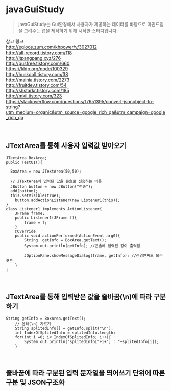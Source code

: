 # javaGuiStudy
> javaGuiStudy는 Gui환경에서 사용자가 제공하는 데이터를 바탕으로 마인드맵을 그려주는 앱을 제작하기 위해 시작한 스터디입니다.

참고 링크 <br/>
http://egloos.zum.com/khpower/v/3027012 <br/>
http://all-record.tistory.com/118 <br/>
http://itpangpang.xyz/276 <br/>
http://gusfree.tistory.com/660 <br/>
https://kldp.org/node/100329 <br/>
http://huskdoll.tistory.com/38 <br/>
http://mainia.tistory.com/2273 <br/>
http://fruitdev.tistory.com/54 <br/>
http://shstarkr.tistory.com/185 <br/>
http://mkil.tistory.com/323 <br/>
https://stackoverflow.com/questions/17651395/convert-jsonobject-to-string?utm_medium=organic&utm_source=google_rich_qa&utm_campaign=google_rich_qa <br/>
<br/><br/>

## JTextArea를 통해 사용자 입력값 받아오기
```
JTextArea BoxArea;
public TestUI(){

  BoxArea = new JTextArea(50,50);
  
  // JTextArea에 입력된 값을 콘솔로 전송하는 버튼
  JButton button = new JButton("전송");
  add(button);
  this.setVisible(true);
	button.addActionListener(new Listener1(this));
}
class Listener1 implements ActionListener{
	JFrame frame;
	public Listener1(JFrame f){
		frame = f;
	}
	@Override
	public void actionPerformed(ActionEvent arg0){
		String  getInfo = BoxArea.getText();
		System.out.println(getInfo); //콘솔에 입력된 값이 출력됨
		
		JOptionPane.showMessageDialog(frame, getInfo); //신경안써도 되는 코드.
	}
}

```
</br>

## JTextArea를 통해 입력받은 값을 줄바꿈(\n)에 따라 구분하기
```
String getInfo = BoxArea.getText();
	// 엔터(\n) 자르기
	String splitedInfo[] = getInfo.split("\n");
	int IndexOfSplitedInfo = splitedInfo.length;
	for(int i =0; i< IndexOfSplitedInfo; i++){
		System.out.println("splitedInfo["+i+"] : "+splitedInfo[i]);				
	}
```
</br>

## 줄바꿈에 따라 구분된 입력 문자열을 띄어쓰기 단위에 따른 구분 및 JSON구조화
```

```
